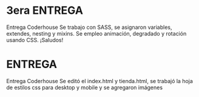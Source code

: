 # 3era ENTREGA
Entrega Coderhouse
Se trabajo con SASS, se asignaron variables, extendes, nesting y mixins. Se empleo animación, degradado y rotación usando CSS.
¡Saludos!

# ENTREGA
Entrega Coderhouse
Se editó el index.html y tienda.html, se trabajó la hoja de estilos css para desktop y mobile y se agregaron imágenes
